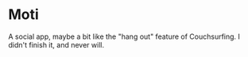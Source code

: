 # Moti

A social app, maybe a bit like the "hang out" feature of Couchsurfing. I didn't finish it, and never will.
